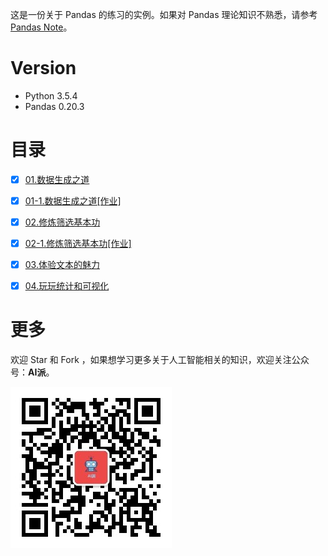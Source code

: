 这是一份关于 Pandas 的练习的实例。如果对 Pandas 理论知识不熟悉，请参考 [Pandas Note](https://github.com/wangwei-tongxue/pandas_note)。

# Version

- Python 3.5.4
- Pandas 0.20.3

# 目录

- [x] [01.数据生成之道](notebook/01-数据生成之道.ipynb)
- [x] [01-1.数据生成之道[作业]](notebook/01-数据生成之道（作业）.ipynb)
- [x] [02.修炼筛选基本功](notebook/02-修炼筛选基本功.ipynb)
- [x] [02-1.修炼筛选基本功[作业]](notebook/02-修炼筛选基本功（作业）.ipynb)
- [x] [03.体验文本的魅力](notebook/03-体验文本的魅力.ipynb)
- [x] [04.玩玩统计和可视化](notebook/04-玩玩统计和可视化.ipynb)


# 更多

欢迎 Star 和 Fork ，如果想学习更多关于人工智能相关的知识，欢迎关注公众号：**AI派**。

![](image/公众号—AI派.jpg)

